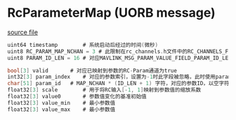 # RcParameterMap (UORB message)  



[source file](https://github.com/PX4/PX4-Autopilot/blob/main/msg/RcParameterMap.msg)

```c
uint64 timestamp		# 系统启动后经过的时间(微秒)
uint8 RC_PARAM_MAP_NCHAN = 3 # 此限制在rc_channels.h文件中的RC_CHANNELS_FUNCTION枚举中也进行了硬编码
uint8 PARAM_ID_LEN = 16 # 对应MAVLINK_MSG_PARAM_VALUE_FIELD_PARAM_ID_LEN字段长度

bool[3] valid		# 对应已映射到参数的RC-Param通道为true
int32[3] param_index	# 对应的参数索引，设置为-1时此字段被忽略，此时使用param_id
char[51] param_id	# MAP_NCHAN * (ID_LEN + 1) 字符，对应的参数ID，以空字符结尾
float32[3] scale		# 用于将RC输入[-1, 1]映射到参数值的缩放系数
float32[3] value0		# 参数值变化的基准初始值
float32[3] value_min	# 最小参数值
float32[3] value_max	# 最小参数值

```